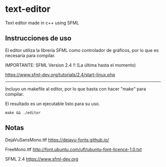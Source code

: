 # text-editor
Text editor made in c++ using SFML

## Instrucciones de uso

El editor utiliza la libreria SFML como controlador de gráficos, por lo que es necesaria para compilar.

IMPORTANTE: SFML Version 2.4 !! (La última hasta el momento)

https://www.sfml-dev.org/tutorials/2.4/start-linux.php

-----

Incluyo un makefile al editor, por lo que basta con hacer "make" para compilar.

El resultado es un ejecutable listo para su uso.

```
make && ./editor
```

## Notas

DejaVuSansMono.ttf
https://dejavu-fonts.github.io/

FreeMono.ttf
http://font.ubuntu.com/ufl/ubuntu-font-licence-1.0.txt

SFML 2.4
https://www.sfml-dev.org